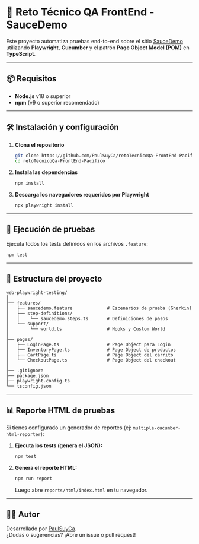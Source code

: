 # 🚀 Reto Técnico QA FrontEnd - SauceDemo

Este proyecto automatiza pruebas end-to-end sobre el sitio [SauceDemo](https://www.saucedemo.com) utilizando **Playwright**, **Cucumber** y el patrón **Page Object Model (POM)** en **TypeScript**.

---

## 📦 Requisitos

- **Node.js** v18 o superior  
- **npm** (v9 o superior recomendado)

---

## 🛠️ Instalación y configuración

1. **Clona el repositorio**
   ```bash
   git clone https://github.com/PaulSuyCa/retoTecnicoQa-FrontEnd-Pacifico.git
   cd retoTecnicoQa-FrontEnd-Pacifico
   ```

2. **Instala las dependencias**
   ```bash
   npm install
   ```

3. **Descarga los navegadores requeridos por Playwright**
   ```bash
   npx playwright install
   ```

---

## 🧪 Ejecución de pruebas

Ejecuta todos los tests definidos en los archivos `.feature`:
```bash
npm test
```

---

## 📝 Estructura del proyecto

```
web-playwright-testing/
│
├── features/
│   ├── saucedemo.feature             # Escenarios de prueba (Gherkin)
│   ├── step-definitions/
│   │    └── saucedemo.steps.ts       # Definiciones de pasos
│   └── support/
│        └── world.ts                 # Hooks y Custom World
│
├── pages/
│   ├── LoginPage.ts                  # Page Object para Login
│   ├── InventoryPage.ts              # Page Object de productos
│   ├── CartPage.ts                   # Page Object del carrito
│   └── CheckoutPage.ts               # Page Object del checkout
│
├── .gitignore
├── package.json
├── playwright.config.ts
└── tsconfig.json
```

---

## 📊 Reporte HTML de pruebas

Si tienes configurado un generador de reportes (ej: `multiple-cucumber-html-reporter`):

1. **Ejecuta los tests (genera el JSON):**
   ```bash
   npm test
   ```

2. **Genera el reporte HTML:**
   ```bash
   npm run report
   ```
   Luego abre `reports/html/index.html` en tu navegador.

---

## 👨‍💻 Autor

Desarrollado por [PaulSuyCa](https://github.com/PaulSuyCa).  
¿Dudas o sugerencias? ¡Abre un issue o pull request!
